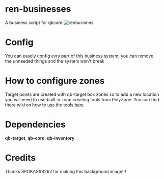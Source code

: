 # ren-businesses
A business script for qbcore 
![renbusinnes](https://user-images.githubusercontent.com/85559163/198835306-a319679d-ed28-4c0d-b258-592757325dd1.png)



# Config
You can easely config evry part of this business system, you can remove the unneeded things and the system won't break

# How to configure zones
 Target points are created with qb-target box zones so to add a new location you will need to use built in zone creating tools from PolyZone. You can find there wiki on how to use the tools [here](https://github.com/mkafrin/PolyZone/wiki/Using-the-creation-script)
 
 # Dependencies
  **qb-target**,
  **qb-core**,
  **qb-inventory**
  
 # Credits
 Thanks ŠPOKAS#8262 for making this background image!!!
